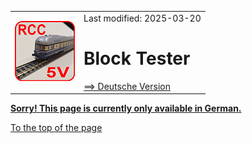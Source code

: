 <table><tr><td><img src="./images/RCC5V_Logo_96.png"></img></td><td>
Last modified: 2025-03-20 <a name="up"></a><br>   
<h1>Block Tester</h1>
<a href="LIESMICH.md">==> Deutsche Version</a>&nbsp; &nbsp; &nbsp; 
</td></tr></table>   

<a href="LIESMICH.md"><b> Sorry! This page is currently only available in German.</b></a>   

[To the top of the page](#up)   
